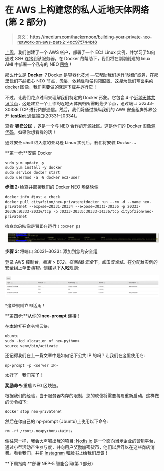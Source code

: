 # 在 AWS 上构建您的私人近地天体网络(第 2 部分)

> 原文：<https://medium.com/hackernoon/building-your-private-neo-network-on-aws-part-2-4dc975744bf8>

[上周](https://hackernoon.com/building-your-private-neo-network-on-aws-part-1-c01525dadc1c)，我们创建了一个 AWS 帐户，部署了一个 EC2 Linux 实例，并学习了如何通过 SSH 连接到该服务器。在 Docker 的帮助下，我们将在刚刚创建的 linux AMI 中部署一个私有的 NEO [网络](https://hackernoon.com/tagged/network)！

那么什么是 **Docker** ？Docker 是容器化[技术](https://hackernoon.com/tagged/technology) —它帮助我们运行“映像”或包，在那里我们不必担心 NEO 节点、网络、依赖性和任何预配置。这是为我们写出来的 docker 图像，我们需要做的就是下载并运行它！

不过，让我们花点时间来理解我们特定的 Docker 形象。它包含 4 个[近地天体共识节点](http://docs.neo.org/en-us/basic/consensus/consensus.html)，这是建立一个工作的近地天体网络所需的最少节点，通过端口 30333-30336 TCP 进行内部通信。然后，我们将通过操纵我们的 AWS 安全组向外界公开 [**testNet** 通信端口](http://docs.neo.org/en-us/node/introduction.html)(20331–20334)。

查看 [**锡安公民**](https://cityofzion.io/) ，这是一个与 NEO 合作的开源社区。这是他们的 Docker 图像[源代码](https://github.com/CityOfZion/neo-privatenet-docker)，如果你想看看的话！

通过安全 shell 进入您的亚马逊 Linux 实例后，我们将安装 Docker …

**第一步:**安装 Docker

```
sudo yum update -y
sudo yum install -y docker
sudo service docker start
sudo usermod -a -G docker ec2-user
```

**步骤 2:** 检查并部署我们的 Docker NEO 网络映像

```
docker info #just a check
docker pull cityofzion/neo-privatenetdocker run --rm -d --name neo-privatenet --expose=20331-20334 --expose=30333-30336 -p 20333-20336:20333-20336/tcp -p 30333-30336:30333-30336/tcp cityofzion/neo-privatenet
```

检查您的映像是否正在运行！`docker ps`

![](img/d21ae28f11f0842e67c491e5c2a98abf.png)

**步骤 3:** 将端口 30331–30334 添加到您的安全组

登录 AWS 控制台，*服务* > *EC2。*在*网络&安全*下，点击*安全组*。在分配给实例的安全组上单击*编辑*。创建以下**入站**规则:

![](img/9adf90540391810ae233a75c978718b3.png)

*这些规则立即适用！

**第四步:**从你的 **neo-prompt** 连接！

在本地打开命令提示符:

```
ubuntu
sudo -icd <location of neo-python>
source venv/bin/activate
```

还记得我们在上一篇文章中是如何记下公共 IP 的吗？让我们在这里使用它:

```
np-prompt -p <server IP>
```

太好了！我们完了！

**奖励命令**:重启 NEO 区块链。

根据我们的经验，由于服务器内存的限制，您的映像将需要每周重新启动。这样做的命令如下:

```
docker stop neo-privatenet
```

然后在你自己的 np-prompt (Ubuntu)上使用以下命令:

```
rm -rf /root/.neopython/Chains/
```

像往常一样，我会大声喊出我的项目: [Nodis.io](https://nodis.io) 是一个面向当地企业的营销平台，通过小型活动产生参与度，并向用户奖励加密货币，他们以后可以在这些商店消费。看看我们，并在 [Instagram](https://www.instagram.com/nodis.io/) 和[脸书](https://www.facebook.com/NodisGetNoticed/)上给我们反馈！

**下周指南:**部署 NEP-5 智能合同(第 1 部分)
